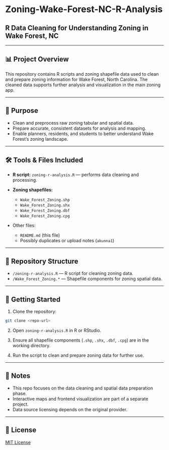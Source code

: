 # Zoning-Wake-Forest-NC-R-Analysis

## R Data Cleaning for Understanding Zoning in Wake Forest, NC

---

## 📊 Project Overview

This repository contains R scripts and zoning shapefile data used to clean and prepare zoning information for Wake Forest, North Carolina. The cleaned data supports further analysis and visualization in the main zoning app.

---

## 🎯 Purpose

* Clean and preprocess raw zoning tabular and spatial data.
* Prepare accurate, consistent datasets for analysis and mapping.
* Enable planners, residents, and students to better understand Wake Forest’s zoning landscape.

---

## 🛠️ Tools & Files Included

* **R script:** `zoning-r-analysis.R` — performs data cleaning and processing.
* **Zoning shapefiles:**

  * `Wake_Forest_Zoning.shp`
  * `Wake_Forest_Zoning.shx`
  * `Wake_Forest_Zoning.dbf`
  * `Wake_Forest_Zoning.cpg`
* Other files:

  * `README.md` (this file)
  * Possibly duplicates or upload notes (`akunna1`)

---

## 📂 Repository Structure

* `/zoning-r-analysis.R` — R script for cleaning zoning data.
* `/Wake_Forest_Zoning.*` — Shapefile components for zoning spatial data.

---

## 🚀 Getting Started

1. Clone the repository:

```bash
git clone <repo-url>
```

2. Open `zoning-r-analysis.R` in R or RStudio.

3. Ensure all shapefile components (`.shp`, `.shx`, `.dbf`, `.cpg`) are in the working directory.

4. Run the script to clean and prepare zoning data for further use.

---

## 📌 Notes

* This repo focuses on the data cleaning and spatial data preparation phase.
* Interactive maps and frontend visualization are part of a separate project.
* Data source licensing depends on the original provider.

---

## 📜 License

[MIT License](LICENSE)
